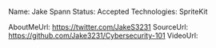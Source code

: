 Name: Jake Spann
Status: Accepted
Technologies: SpriteKit

AboutMeUrl: https://twitter.com/JakeS3231
SourceUrl: https://github.com/Jake3231/Cybersecurity-101
VideoUrl: 

<!---
EXAMPLE
Name: John Appleseed
Status: Submitted <or> Winner <or> Distinguished <or> Rejected
Technologies: SwiftUI, RealityKit, CoreGraphic

AboutMeUrl: https://linkedin.com/in/johnappleseed
SourceUrl: https://github.com/johnappleseed/wwdc2025
VideoUrl: https://youtu.be/ABCDE123456
-->
